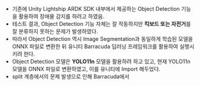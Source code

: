 - 기존에 Unity Lightship ARDK SDK 내부에서 제공하는 Object Detection 기능을 활용하여 장애물 감지를 하려고 하였음.
- 테스트 결과, Object Detection 기능 자체는 잘 작동하지만 **킥보드 또는 자전거**를 잘 분류하지 못하는 문제가 발생하였다.
- 따라서 Object Detection 역시 Image Segmentation과 동일하게 학습된 모델을 ONNX 파일로 변환한 뒤 유니티 Barracuda 딥러닝 프레임워크를 활용하여 실행시키려 한다.
- Object Detection 모델은 **YOLO11n** 모델을 활용하려 하고 있고, 현재 YOLO11n 모델을 ONNX 파일로 변환하였고, 이를 유니티에 Import 해두었다.
- split 계층에서의 문제 발생으로 인해 Barracuda에서